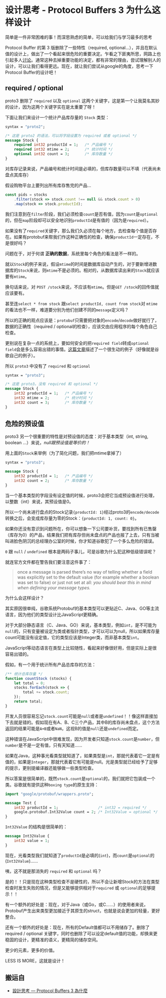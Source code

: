 # 设计思考 - Protocol Buffers 3 为什么这样设计

简单是一件非常困难的事！而深思熟虑的简单，可以给我们与学习最多的思考

Protocol Buffer 的第 3 版删除了一些特性（required, optional...），并且在默认值的设计上，做出了一个看起来很危险的重要决定。乍看之下匪夷所思，网路上也引起多人[讨论](https://github.com/google/protobuf/issues/359)。通常这种去掉重要功能的决定，都有非常的理由，尝试理解别人的设计，可以让我们看得更远。现在，就让我们尝试从google的角度，思考一下Protocol Buffer的设计吧！

## required / optional

proto3 删除了 `required` 以及 `optional` 这两个关键字，这是第一个让我莫名其妙的设计，因为这两个关键字实在是太重要了呀！

下面让我们来设计一个统计产品库存量的 `Stock` 类型：

```protobuf
syntax = "proto2";

/* 这是 proto2 的语法，可以将字段设置为 required 或者 optional */
message Stock {
    required int32 productId = 1;   /* 产品编号 */
    required int32 mtime = 2;       /* 统计时间 */
    optional int32 count = 3;       /* 库存数量 */
}
```

对库存记录来说，产品编号和统计时间是必填的，但库存数量可以不填（代表尚未盘点其库存）

假设购物平台上要列出所有库存售完的产品...

```javascript
const pids = stocks
    .filter(stock => stock.count !== null && stock.count > 0)
    .map(stock => stock.productId);
```

我们注意到在`filter`阶段，我们必须检查`count`是否有值，因为`count`是`optional`的，但在`map`阶段却可以安全地识别`productId`是有值的（因为是`required`）。

如果没有了`required`关键字，那么我们久必须在每个地方，去检查每个值是否存在。如果有protobuf来帮我们作这种正确性的检查，确保`productId`一定存在，不是很好吗？

问题在于，对于何谓 **正确的数据**，系统里每个角色的看法是不一样的。

就以`Stock`的例子来说，假设`mtime`的时间是数据库自动产生的，对于要新增进数据库的`Stock`来说，则`mtime`不是必须的。相对的，从数据库读出来的`Stock`就应该要有`mtime`。

换句话来说，对 `POST /stock`来说，不应该有`mtime`。但是`GET /stock`的回传值就应该要有。

甚至连`select * from stock` 跟`select productId, count from stock`对 `mtime` 的看法也不一样，难道要分别为他们创建不同的`message`定义吗？

所以的正确的观点应该是：`protobuf`只需要把对象的`encode`/`decode`做好就行了，数据的正确性（required / optional的检查），应该交由应用程序的每个角色自己检查。

更别说在复杂一点的系统上，要如何安全的把`required field`转成`optional field`会是多么容易出错的事情。[这篇文章](https://capnproto.org/faq.html#how-do-i-make-a-field-required-like-in-protocol-buffers)描述了一个很生动的例子（好像就是谷歌自己的例子）。

所以 `proto3` 中没有了 `required` 和 `optional`

```protobuf
syntax = "proto3";

/* 这是 proto3。没有 required 和 optional */
message Stock {
    int32 productId = 1;   /* 产品编号 */
    int32 mtime = 2;       /* 统计时间 */
    int32 count = 3;       /* 库存数量 */
}
```

## 危险的预设值

proto3 另一个很重要的特性是对预设值的态度：对于基本类型（int, string, boolean ...）来说，*null跟预设值是等价的！*

用上面的`Stock`来举例（为了简化问题，我们把mtime拿掉了）

```protobuf
syntax = "proto3";

message Stock {
    int32 productId = 1;   /* 产品编号 */
    int32 count = 2;       /* 库存数量 */
}
```

当一个基本类型的字段没有设定值的时候，proto3会把它当成预设值进行处理，以整数（int）来说，其预设值是0。

所以一个尚未进行盘点的Stock记录`{productId: 1}`经过proto3的`encode/decode`转换之后，会变成库存量为零的Stock：`{productId: 1, count: 0}`。

如果你还没有意识到问题所在，你可以想象一下公司要补货，要找到所有已售罄（库存为0）的产品，结果我们把有库存但尚未盘点的产品也报了上去，只有当被叫进脸色阴沉的总经理办公室的时候，你才知道谷歌犯了一个多么危险的错误。

`0` 跟 `null` / `undefined` 根本是两码子事儿，可是谷歌为什么犯这种低级错误呢？

就连官方文件都在警告我们要注意这件事了：

> once a message is parsed there’s no way of telling whether a field was explicitly set to the default value (for example whether a boolean was set to false) or just not set at all: *you should bear this in mind when defining your message types.*

为什么会这样设计？

其实原因很单纯，谷歌系统Protobuf的基本类型可以更贴近C、Java、GO等主流语言，因为他们的类型设计比JavaScript更精确。

对于大部分静态语言（C、Java、GO）来说，基本类型，例如`int`，是不可能为`null`的，只有变量被设定为类或者指针类型，才可以可以为null，所以如果库存量count可能没有设定值，它的类型应该是Integer类，而非基本类型`int`。

JavaScript等动态语言在类型上比较随性，看起来好像很好用，但是实际上是很容易出错的。

假如，有一个用于统计所有产品总库存的方法：

```javascript
/** 统计总库存量 */
function countStock (stocks) {
    let total = 0;
    stocks.forEach(stock => {
        total += stock.count;
    });
    return total;
}
```

开发人员很容易忘记`stock.count`可能是`null`或者是`undefined`！！像这样直接加下去就是错的。假如现在有A、B、C三个产品，其中B的库存尚未盘点，这个方法返回的结果可能是`A+B`或者`NaN`，这视B的值是`null`还是`undefined`而定。

这种错误在JavaScript中很难发现，因为开发者只知道`stock.count`是`number`，但`number`是不是一定有值，只有天知道……

如果在Java，这种事光看类型就知道了，如果类型是`int`，那就代表着它一定是有值的，如果是`Integer`，那就代表着它有可能是null。光是类型就已经给予了足够的提示，更别提编译器还能够做一些类型检查。

所以答案是很简单的，既然`stock.count`是`optional`的，我们就把它包装成一个类。谷歌就有提供这种`boxing type`的原生支持：

```protobuf
import "google/protobuf/wrappers.proto";

message Test {
    int32 productId = 1;                  /* int32 = required */
    google.protobuf.Int32Value count = 2; /* Int32Value = optional */
}
```

`Int32Value` 的结构是很简单的：

```protobuf
message Int32Value {
    int32 value = 1;
}
```

现在，光看类型我们就知道了`productId`是必填的(`int`)，而`count`是`optional`的(`Int32Value`)……

咦，这不就是那消失的 `required` 和 `optional` 吗？

是的！！只是现在这种类型检查不是硬性的，所以不会让新增Stock的方法在类型检查时发生失败的情况，但是又能够提供相对于`required` 或 `optional`的足够提示！！

有一个额外的好处是：现在，对于Java（或Go，或C……）的使用者来说，Protobuf产生出来类型更加接近于其原生的struct，也就是说会更加的轻量，更好整合。

还有一个额外的好处是：现在，所有的Default值都可以不用储存了。删除了required / optional 关键字，同时也删除了可以设定default值的功能，却换来更稳固的设计，更精准的语义，更精简的储存空间。

更少的元素，更多的价值。

LESS IS MORE，这就是设计！

## 搬运自

- [設計思考 — Protocol Buffers 3 為什麼](https://medium.com/@leon740727/%E8%A8%AD%E8%A8%88%E6%80%9D%E8%80%83-protocol-buffers-3-%E7%82%BA%E4%BB%80%E9%BA%BC-49219fc87bb7)
